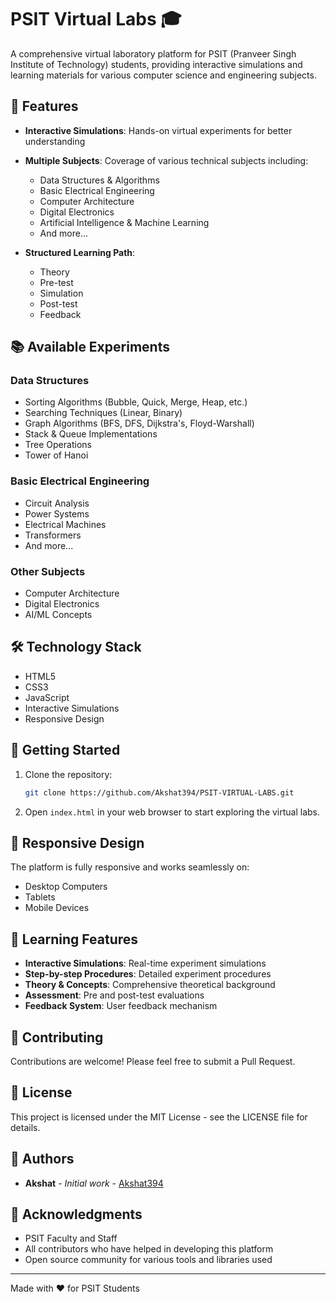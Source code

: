 # PSIT Virtual Labs 🎓

A comprehensive virtual laboratory platform for PSIT (Pranveer Singh Institute of Technology) students, providing interactive simulations and learning materials for various computer science and engineering subjects.

## 🌟 Features

- **Interactive Simulations**: Hands-on virtual experiments for better understanding
- **Multiple Subjects**: Coverage of various technical subjects including:
  - Data Structures & Algorithms
  - Basic Electrical Engineering
  - Computer Architecture
  - Digital Electronics
  - Artificial Intelligence & Machine Learning
  - And more...

- **Structured Learning Path**:
  - Theory
  - Pre-test
  - Simulation
  - Post-test
  - Feedback

## 📚 Available Experiments

### Data Structures
- Sorting Algorithms (Bubble, Quick, Merge, Heap, etc.)
- Searching Techniques (Linear, Binary)
- Graph Algorithms (BFS, DFS, Dijkstra's, Floyd-Warshall)
- Stack & Queue Implementations
- Tree Operations
- Tower of Hanoi

### Basic Electrical Engineering
- Circuit Analysis
- Power Systems
- Electrical Machines
- Transformers
- And more...

### Other Subjects
- Computer Architecture
- Digital Electronics
- AI/ML Concepts

## 🛠️ Technology Stack

- HTML5
- CSS3
- JavaScript
- Interactive Simulations
- Responsive Design

## 🚀 Getting Started

1. Clone the repository:
   ```bash
   git clone https://github.com/Akshat394/PSIT-VIRTUAL-LABS.git
   ```

2. Open `index.html` in your web browser to start exploring the virtual labs.

## 📱 Responsive Design

The platform is fully responsive and works seamlessly on:
- Desktop Computers
- Tablets
- Mobile Devices

## 🎯 Learning Features

- **Interactive Simulations**: Real-time experiment simulations
- **Step-by-step Procedures**: Detailed experiment procedures
- **Theory & Concepts**: Comprehensive theoretical background
- **Assessment**: Pre and post-test evaluations
- **Feedback System**: User feedback mechanism

## 🤝 Contributing

Contributions are welcome! Please feel free to submit a Pull Request.

## 📄 License

This project is licensed under the MIT License - see the LICENSE file for details.

## 👥 Authors

- **Akshat** - *Initial work* - [Akshat394](https://github.com/Akshat394)

## 🙏 Acknowledgments

- PSIT Faculty and Staff
- All contributors who have helped in developing this platform
- Open source community for various tools and libraries used

---

Made with ❤️ for PSIT Students